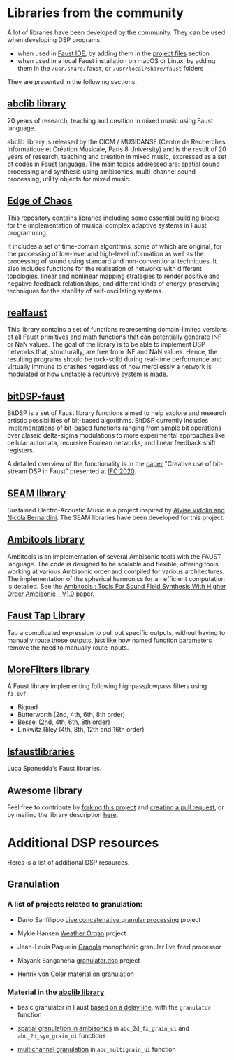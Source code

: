 # Libraries from the community

A lot of libraries have been developed by the community. They can be used when developing DSP programs:

- when used in [Faust IDE](https://faustide.grame.fr), by adding them in the [project files](https://github.com/grame-cncm/faustide#project-files) section
- when used in a local Faust installation on macOS or Linux, by adding them in the `/usr/share/faust`, or `/usr/local/share/faust` folders

They are presented in the following sections. 

## [abclib library](https://github.com/alainbonardi/abclib/)

20 years of research, teaching and creation in mixed music using Faust language.

abclib library is released by the CICM / MUSIDANSE (Centre de Recherches Informatique et Création Musicale, Paris 8 University) and is the result of 20 years of research, teaching and creation in mixed music, expressed as a set of codes in Faust language. The main topics addressed are: spatial sound processing and synthesis using ambisonics, multi-channel sound processing, utility objects for mixed music.

## [Edge of Chaos](https://github.com/dariosanfilippo/edgeofchaos)

This repository contains libraries including some essential building blocks for the implementation of musical complex adaptive systems in Faust programming.

It includes a set of time-domain algorithms, some of which are original, for the processing of low-level and high-level information as well as the processing of sound using standard and non-conventional techniques. It also includes functions for the realisation of networks with different topologies, linear and nonlinear mapping strategies to render positive and negative feedback relationships, and different kinds of energy-preserving techniques for the stability of self-oscillating systems.

## [realfaust](https://github.com/dariosanfilippo/realfaust)

This library contains a set of functions representing domain-limited versions of all Faust primitives and math functions that can potentially generate INF or NaN values. The goal of the library is to be able to implement DSP networks that, structurally, are free from INF and NaN values. Hence, the resulting programs should be rock-solid during real-time performance and virtually immune to crashes regardless of how mercilessly a network is modulated or how unstable a recursive system is made.

## [bitDSP-faust](https://github.com/rottingsounds/bitDSP-faust)

BitDSP is a set of Faust library functions aimed to help explore and research artistic possibilities of bit-based algorithms. BitDSP currently includes implementations of bit-based functions ranging from simple bit operations over classic delta-sigma modulations to more experimental approaches like cellular automata, recursive Boolean networks, and linear feedback shift registers.

A detailed overview of the functionality is in the [paper](https://ifc20.sciencesconf.org/332745/document) "Creative use of bit-stream DSP in Faust" presented at [IFC 2020](https://ifc20.sciencesconf.org/).

## [SEAM library](https://github.com/s-e-a-m/faust-libraries)

Sustained Electro-Acoustic Music is a project inspired by [Alvise Vidolin and Nicola Bernardini](https://www.academia.edu/16348988/Sustainable_live_electro-acoustic_music). The SEAM libraries have been developed for this project.

## [Ambitools library](http://sekisushai.net/ambitools/)

 Ambitools is an implementation of several Ambisonic tools with the FAUST language. The code is designed to be scalable and flexible, offering tools working at various Ambisonic order and compiled for various architectures. The implementation of the spherical harmonics for an efficient computation is detailed. See the [Ambitools : Tools For Sound Field Synthesis With Higher Order Ambisonic - V1.0](https://hal.archives-ouvertes.fr/hal-03162948/document) paper. 
 
## [Faust Tap Library](https://github.com/nuchi/faust-tap-library/)
Tap a complicated expression to pull out specific outputs, without having to manually route those outputs, just like how named function parameters remove the need to manually route inputs.

## [MoreFilters library](https://codeberg.org/obsoleszenz/morefilters.lib)

A Faust library implementing following highpass/lowpass filters using `fi.svf`:

- Biquad
- Butterworth (2nd, 4th, 6th, 8th order)
- Bessel (2nd, 4th, 6th, 8th order)
- Linkwitz Riley (4th, 8th, 12th and 16th order)

## [lsfaustlibraries](https://github.com/LucaSpanedda/lsfaustlibraries)
Luca Spanedda's Faust libraries.

## Awesome library
Feel free to contribute by [forking this project](https://docs.github.com/en/github/collaborating-with-pull-requests/working-with-forks) and [creating a pull request](https://docs.github.com/en/github/collaborating-with-pull-requests/proposing-changes-to-your-work-with-pull-requests/creating-a-pull-request), or by mailing the library description [here](mailto:research@grame.fr).

# Additional DSP resources

Heres is a list of additional DSP resources.

## Granulation

### A list of projects related to granulation:

- Dario Sanfilippo [Live concatenative granular processing](https://github.com/dariosanfilippo/concatenative_granulation) project

- Mykle Hansen [Weather Organ](https://github.com/myklemykle/weather_organ) project

- Jean-Louis Paquelin [Granola](https://github.com/jlp6k/faust-things) monophonic granular live feed processor

- Mayank Sanganeria [granulator.dsp]( https://github.com/e7mac/faust-code/blob/master/granulator.dsp) project

- Henrik von Coler [material on granulation](http://ringbuffer.org/faust/synthesis_algorithms/granular-faust-example/)

###  Material in the [abclib library](https://github.com/alainbonardi/abclib/)

- basic granulator in Faust [based on a delay line](https://github.com/alainbonardi/abclib/blob/master/faustCodes/library/mm.lib), with the `granulator` function

-  [spatial granulation in ambisonics](https://github.com/alainbonardi/abclib/blob/master/faustCodes/library/abc.lib) in `abc_2d_fx_grain_ui` and `abc_2d_syn_grain_ui` functions

-  [multichannel granulation](https://github.com/alainbonardi/abclib/blob/master/faustCodes/library/abc.lib) in `abc_multigrain_ui` function
